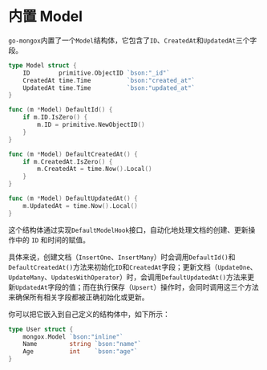 # 内置 Model
`go-mongox`内置了一个`Model`结构体，它包含了`ID`、`CreatedAt`和`UpdatedAt`三个字段。
```go
type Model struct {
	ID        primitive.ObjectID `bson:"_id"`
	CreatedAt time.Time          `bson:"created_at"`
	UpdatedAt time.Time          `bson:"updated_at"`
}

func (m *Model) DefaultId() {
	if m.ID.IsZero() {
		m.ID = primitive.NewObjectID()
	}
}

func (m *Model) DefaultCreatedAt() {
	if m.CreatedAt.IsZero() {
		m.CreatedAt = time.Now().Local()
	}
}

func (m *Model) DefaultUpdatedAt() {
	m.UpdatedAt = time.Now().Local()
}
```

这个结构体通过实现`DefaultModelHook`接口，自动化地处理文档的创建、更新操作中的 `ID` 和时间的赋值。

具体来说，创建文档（`InsertOne`、`InsertMany`）时会调用`DefaultId()`和`DefaultCreatedAt()`方法来初始化`ID`和`CreatedAt`字段；更新文档（`UpdateOne`、`UpdateMany`、`UpdatesWithOperator`）时，会调用`DefaultUpdatedAt()`方法来更新`UpdatedAt`字段的值；而在执行保存（`Upsert`）操作时，会同时调用这三个方法来确保所有相关字段都被正确初始化或更新。

你可以把它嵌入到自己定义的结构体中，如下所示：
```go
type User struct {
	mongox.Model `bson:"inline"`
	Name         string `bson:"name"`
	Age          int    `bson:"age"`
}
```